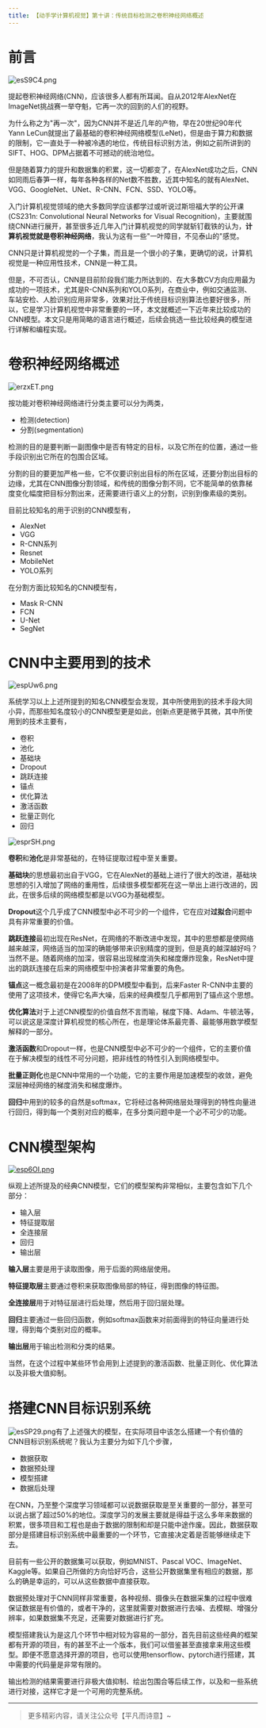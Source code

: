 ```yaml
---
title: 【动手学计算机视觉】第十讲：传统目标检测之卷积神经网络概述
---
```


# 前言

![esS9C4.png](https://s2.ax1x.com/2019/08/03/esS9C4.png)

提起卷积神经网络(CNN)，应该很多人都有所耳闻。自从2012年AlexNet在ImageNet挑战赛一举夺魁，它再一次的回到的人们的视野。

为什么称之为"再一次"，因为CNN并不是近几年的产物，早在20世纪90年代Yann LeCun就提出了最基础的卷积神经网络模型(LeNet)，但是由于算力和数据的限制，它一直处于一种被冷遇的地位，传统目标识别方法，例如之前所讲到的SIFT、HOG、DPM占据着不可撼动的统治地位。

但是随着算力的提升和数据集的积累，这一切都变了，在AlexNet成功之后，CNN如同雨后春笋一样，每年各种各样的Net数不胜数，近其中知名的就有AlexNet、VGG、GoogleNet、UNet、R-CNN、FCN、SSD、YOLO等。

入门计算机视觉领域的绝大多数同学应该都学过或听说过斯坦福大学的公开课(CS231n: Convolutional Neural Networks for Visual Recognition)，主要就围绕CNN进行展开，甚至很多近几年入门计算机视觉的同学就斩钉截铁的认为，**计算机视觉就是卷积神经网络**，我认为这有一些"一叶障目，不见泰山的"感觉。

CNN只是计算机视觉的一个子集，而且是一个很小的子集，更确切的说，计算机视觉是一种应用性技术，CNN是一种工具。

但是，不可否认，CNN是目前阶段我们能力所达到的、在大多数CV方向应用最为成功的一项技术，尤其是R-CNN系列和YOLO系列，在商业中，例如交通监测、车站安检、人脸识别应用非常多，效果对比于传统目标识别算法也要好很多，所以，它是学习计算机视觉中非常重要的一环，本文就概述一下近年来比较成功的CNN模型。本文只是用简略的语言进行概述，后续会挑选一些比较经典的模型进行详解和编程实现。

# 卷积神经网络概述

![erzxET.png](https://s2.ax1x.com/2019/08/03/erzxET.png)

按功能对卷积神经网络进行分类主要可以分为两类，

- 检测(detection)
- 分割(segmentation)

检测的目的是要判断一副图像中是否有特定的目标，以及它所在的位置，通过一些手段识别出它所在的包围合区域。

分割的目的要更加严格一些，它不仅要识别出目标的所在区域，还要分割出目标的边缘，尤其在CNN图像分割领域，和传统的图像分割不同，它不能简单的依靠梯度变化幅度把目标分割出来，还需要进行语义上的分割，识别到像素级的类别。

目前比较知名的用于识别的CNN模型有，

- AlexNet
- VGG
- R-CNN系列
- Resnet
- MobileNet
- YOLO系列

在分割方面比较知名的CNN模型有，

- Mask R-CNN
- FCN
- U-Net
- SegNet

# CNN中主要用到的技术

![espUw6.png](https://s2.ax1x.com/2019/08/03/espUw6.png)

系统学习以上上述所提到的知名CNN模型会发现，其中所使用到的技术手段大同小异，而那些知名度较小的CNN模型更是如此，创新点更是微乎其微，其中所使用到的技术主要有，

- 卷积
- 池化
- 基础块
- Dropout
- 跳跃连接
- 锚点
- 优化算法
- 激活函数
- 批量正则化
- 回归

![esprSH.png](https://s2.ax1x.com/2019/08/03/esprSH.png)

**卷积**和**池化**是非常基础的，在特征提取过程中至关重要。

**基础块**的思想最初出自于VGG，它在AlexNet的基础上进行了很大的改进，基础块思想的引入增加了网络的重用性，后续很多模型都死在这一举出上进行改进的，因此，在很多后续的网络模型都是以VGG为基础模型。

**Dropout**这个几乎成了CNN模型中必不可少的一个组件，它在应对**过拟合**问题中具有非常重要的价值。

**跳跃连接**最初出现在ResNet，在网络的不断改进中发现，其中的思想都是使网络越来越深，网络适当的加深的确能够带来识别精度的提到，但是真的越深越好吗？当然不是。随着网络的加深，很容易出现梯度消失和梯度爆炸现象，ResNet中提出的跳跃连接在后来的网络模型中扮演者非常重要的角色。

**锚点**这一概念最初是在2008年的DPM模型中看到，后来Faster R-CNN中主要的使用了这项技术，使得它名声大噪，后来的经典模型几乎都用到了锚点这个思想。

**优化算法**对于上述CNN模型的价值自然不言而喻，梯度下降、Adam、牛顿法等，可以说这是深度计算机视觉的核心所在，也是理论体系最完善、最能够用数学模型解释的一部分。

**激活函数**和Dropout一样，也是CNN模型中必不可少的一个组件，它的主要价值在于解决模型的线性不可分问题，把非线性的特性引入到网络模型中。

**批量正则化**也是CNN中常用的一个功能，它的主要作用是加速模型的收敛，避免深层神经网络的梯度消失和梯度爆炸。

**回归**中用到的较多的自然是softmax，它将经过各种网络层处理得到的特性向量进行回归，得到每一个类别对应的概率，在多分类问题中是一个必不可少的功能。

# CNN模型架构

[![esp6OI.png](https://s2.ax1x.com/2019/08/03/esp6OI.png)](https://imgchr.com/i/esp6OI)

纵观上述所提及的经典CNN模型，它们的模型架构非常相似，主要包含如下几个部分：

- 输入层
- 特征提取层
- 全连接层
- 回归
- 输出层

**输入层**主要是用于读取图像，用于后面的网络层使用。

**特征提取层**主要通过卷积来获取图像局部的特征，得到图像的特征图。

**全连接层**用于对特征层进行后处理，然后用于回归层处理。

**回归**主要通过一些回归函数，例如softmax函数来对前面得到的特征向量进行处理，得到每个类别对应的概率。

**输出层**用于输出检测和分类的结果。

当然，在这个过程中某些环节会用到上述提到的激活函数、批量正则化、优化算法以及非极大值抑制。

# 搭建CNN目标识别系统

![esSP29.png](https://s2.ax1x.com/2019/08/03/esSP29.png)有了上述强大的模型，在实际项目中该怎么搭建一个有价值的CNN目标识别系统呢？我认为主要分为如下几个步骤，

- 数据获取
- 数据预处理
- 模型搭建
- 数据后处理

在CNN，乃至整个深度学习领域都可以说数据获取是至关重要的一部分，甚至可以说占据了超过50%的地位。深度学习的发展主要就是得益于这么多年来数据的积累，很多项目和工程也是由于数据的限制和却是只能中途作废。因此，数据获取部分是搭建目标识别系统中最重要的一个环节，它直接决定着是否能够继续走下去。

目前有一些公开的数据集可以获取，例如MNIST、Pascal VOC、ImageNet、Kaggle等。如果自己所做的方向恰好巧合，这些公开数据集里有相应的数据，那么的确是幸运的，可以从这些数据中直接获取。

数据预处理对于CNN同样非常重要，各种视频、摄像头在数据采集的过程中很难保证数据是有价值的，或者干净的，这里就需要对数据进行去噪、去模糊、增强分辨率，如果数据集不充足，还需要对数据进行扩充。

模型搭建我认为是这几个环节中相对较为容易的一部分，首先目前这些经典的框架都有开源的项目，有的甚至不止一个版本，我们可以借鉴甚至直接拿来用这些模型。即便不愿意选择开源的项目，也可以使用tensorflow、pytorch进行搭建，其中需要的代码量是非常有限的。

输出检测的结果需要进行非极大值抑制、绘出包围合等后续工作，以及和一些系统进行对接，这样它才是一个可用的完整系统。

---

> 更多精彩内容，请关注公众号【平凡而诗意】~